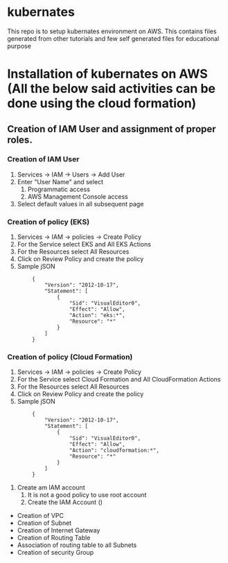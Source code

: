# kubernates
This repo is to setup kubernates environment on AWS. This contains files generated from other tutorials and few self generated files for educational purpose

# Installation of kubernates on AWS (All the below said activities can be done using the cloud formation)
## Creation of IAM User and assignment of proper roles.
### Creation of IAM User
   1. Services -> IAM -> Users -> Add User
   2. Enter "User Name" and select
      1. Programmatic access
      2. AWS Management Console access
   3. Select default values in all subsequent page
### Creation of policy (EKS)
   1. Services -> IAM -> policies -> Create Policy
   2. For the Service select EKS and All EKS Actions
   3. For the Resources select All Resources
   4. Click on Review Policy and create the policy
   5. Sample jSON
```
        {
            "Version": "2012-10-17",
            "Statement": [
                {
                    "Sid": "VisualEditor0",
                    "Effect": "Allow",
                    "Action": "eks:*",
                    "Resource": "*"
                }
            ]
        }
```
### Creation of policy (Cloud Formation)
   1. Services -> IAM -> policies -> Create Policy
   2. For the Service select Cloud Formation and All CloudFormation Actions
   3. For the Resources select All Resources
   4. Click on Review Policy and create the policy
   5. Sample jSON
```
        {
            "Version": "2012-10-17",
            "Statement": [
                {
                    "Sid": "VisualEditor0",
                    "Effect": "Allow",
                    "Action": "cloudformation:*",
                    "Resource": "*"
                }
            ]
        }
```
   1. Create am IAM account
      1. It is not a good policy to use root account
      2. Create the IAM Account ()
   - Creation of VPC
   - Creation of Subnet
   - Creation of Internet Gateway
   - Creation of Routing Table
   - Association of routing table to all Subnets
   - Creation of security Group